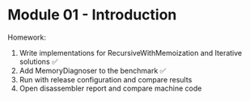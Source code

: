 # Module 01 - Introduction

Homework:

1. Write implementations for RecursiveWithMemoization and Iterative solutions ✅
2. Add MemoryDiagnoser to the benchmark ✅
3. Run with release configuration and compare results
4. Open disassembler report and compare machine code
